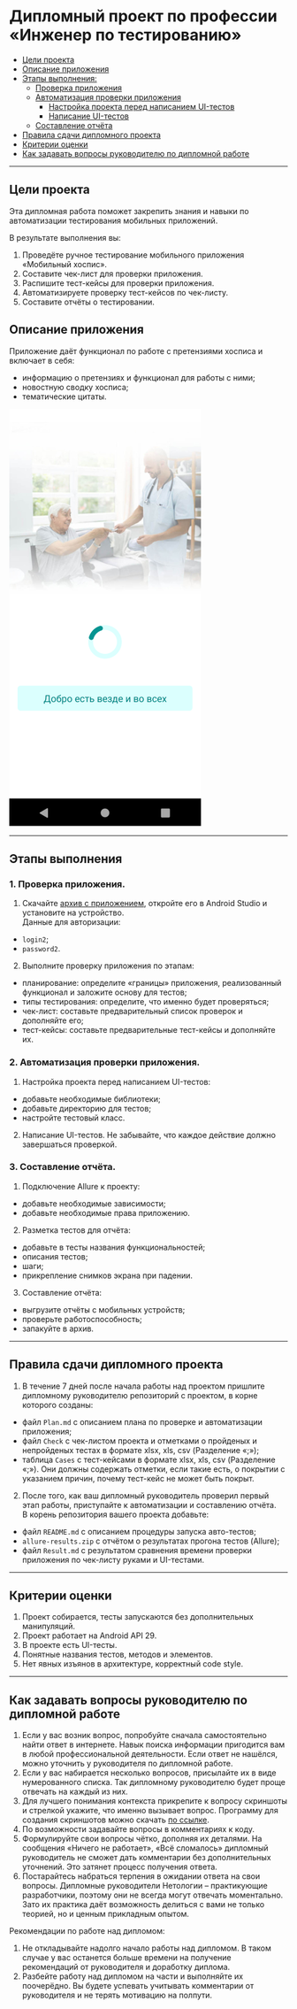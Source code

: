 # Дипломный проект по профессии «Инженер по тестированию»

* [Цели проекта](#цели-проекта)
* [Описание приложения](#описание-приложения)
* [Этапы выполнения:](#этапы-выполнения)
    * [Проверка приложения](#проверка-приложения)
    * [Автоматизация проверки приложения](#автоматизация-проверки-приложения)
        * [Настройка проекта перед написанием UI-тестов](#настройка-проекта-перед-написанием-ui-тестов)  
        * [Написание UI-тестов](#написание-ui-тестов) 
    * [Составление отчёта](#составление-отчета)
* [Правила сдачи дипломного проекта](#правила-сдачи-дипломного-проекта)
* [Критерии оценки](#критерии-оценки)
* [Как задавать вопросы руководителю по дипломной работе](#как-задавать-вопросы-руководителю-по-дипломной-работе)

---

## Цели проекта

Эта дипломная работа поможет закрепить знания и навыки по автоматизации тестирования мобильных приложений.   

В результате выполнения вы:
1. Проведёте ручное тестирование мобильного приложения «Мобильный хоспис».
2. Составите чек-лист для проверки приложения.
3. Распишите тест-кейсы для проверки приложения.
4. Автоматизируете проверку тест-кейсов по чек-листу.
5. Составите отчёты о тестировании.

## Описание приложения

Приложение даёт функционал по работе с претензиями хосписа и включает в себя:
- информацию о претензиях и функционал для работы с ними;
- новостную сводку хосписа;
- тематические цитаты.

![](pic/app.png)


---

## Этапы выполнения

### 1. Проверка приложения.

1. Скачайте [архив с приложением](fmh-android.zip), откройте его в Android Studio и установите на устройство.   
Данные для авторизации:

- `login2`;
- `password2`.

2. Выполните проверку приложения по этапам: 
- планирование: определите «границы» приложения, реализованный функционал и заложите основу для тестов;
- типы тестирования: определите, что именно будет проверяться;
- чек-лист: составьте предварительный список проверок и дополняйте его;
- тест-кейсы: составьте предварительные тест-кейсы и дополняйте их. 

### 2. Автоматизация проверки приложения.

1. Настройка проекта перед написанием UI-тестов:
- добавьте необходимые библиотеки;  
- добавьте директорию для тестов;    
- настройте тестовый класс.

2. Написание UI-тестов.
Не забывайте, что каждое действие должно завершаться проверкой.

### 3. Составление отчёта.

1. Подключение Allure к проекту:
- добавьте необходимые зависимости; 
- добавьте необходимые права приложению.

2. Разметка тестов для отчёта:
- добавьте в тесты названия функциональностей; 
- описания тестов; 
- шаги;   
- прикрепление снимков экрана при падении.

3. Составление отчёта:
- выгрузите отчёты с мобильных устройств;  
- проверьте работоспособность;  
- запакуйте в архив.

---
## Правила сдачи дипломного проекта

1. В течение 7 дней после начала работы над проектом пришлите дипломному руководителю репозиторий с проектом, в корне которого созданы:

-  файл `Plan.md` с описанием плана по проверке и автоматизации приложения;
-  файл `Check` с чек-листом проекта и отметками о пройденых и непройденых тестах в формате xlsx, xls, csv (Разделение «;»);
-  таблица `Cases` с тест-кейсами в формате xlsx, xls, csv (Разделение «;»). Они должны содержать отметки, если такие есть, о покрытии с указанием причин, почему тест-кейс не может быть покрыт.

2. После того, как ваш дипломный руководитель проверил первый этап работы, приступайте к автоматизации и составлению отчёта.  
В корень репозитория вашего проекта добавьте:
-  файл `README.md` с описанием процедуры запуска авто-тестов;
-  `allure-results.zip` с отчётом о результатах прогона тестов (Allure);
-  файл `Result.md` с результатом сравнения времени проверки приложения по чек-листу руками и UI-тестами.

---
## Критерии оценки

1. Проект собирается, тесты запускаются без дополнительных манипуляций.
2. Проект работает на Android API 29.
3. В проекте есть UI-тесты.
4. Понятные названия тестов, методов и элементов. 
5. Нет явных изъянов в архитектуре, корректный code style.

---

## Как задавать вопросы руководителю по дипломной работе

1. Если у вас возник вопрос, попробуйте сначала самостоятельно найти ответ в интернете. Навык поиска информации пригодится вам в любой профессиональной деятельности. Если ответ не нашёлся, можно уточнить у руководителя по дипломной работе.
2. Если у вас набирается несколько вопросов, присылайте их в виде нумерованного списка. Так дипломному руководителю будет проще отвечать на каждый из них.
3. Для лучшего понимания контекста прикрепите к вопросу скриншоты и стрелкой укажите, что именно вызывает вопрос. Программу для создания скриншотов можно скачать [по ссылке](https://app.prntscr.com/ru/).
4. По возможности задавайте вопросы в комментариях к коду.
5. Формулируйте свои вопросы чётко, дополняя их деталями. На сообщения «Ничего не работает», «Всё сломалось» дипломный руководитель не сможет дать комментарии без дополнительных уточнений. Это затянет процесс получения ответа. 
6. Постарайтесь набраться терпения в ожидании ответа на свои вопросы. Дипломные руководители Нетологии – практикующие разработчики, поэтому они не всегда могут отвечать моментально. Зато их практика даёт возможность делиться с вами не только теорией, но и ценным прикладным опытом.  

Рекомендации по работе над дипломом:

1. Не откладывайте надолго начало работы над дипломом. В таком случае у вас останется больше времени на получение рекомендаций от руководителя и доработку диплома.
2. Разбейте работу над дипломом на части и выполняйте их поочерёдно. Вы будете успевать учитывать комментарии от руководителя и не терять мотивацию на полпути. 
